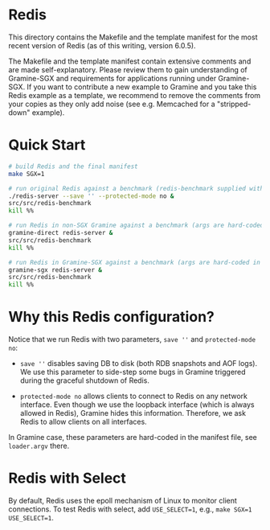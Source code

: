 # Redis

This directory contains the Makefile and the template manifest for the most
recent version of Redis (as of this writing, version 6.0.5).

The Makefile and the template manifest contain extensive comments and are made
self-explanatory. Please review them to gain understanding of Gramine-SGX and
requirements for applications running under Gramine-SGX. If you want to
contribute a new example to Gramine and you take this Redis example as a
template, we recommend to remove the comments from your copies as they only add
noise (see e.g. Memcached for a "stripped-down" example).


# Quick Start

```sh
# build Redis and the final manifest
make SGX=1

# run original Redis against a benchmark (redis-benchmark supplied with Redis)
./redis-server --save '' --protected-mode no &
src/src/redis-benchmark
kill %%

# run Redis in non-SGX Gramine against a benchmark (args are hard-coded in manifest)
gramine-direct redis-server &
src/src/redis-benchmark
kill %%

# run Redis in Gramine-SGX against a benchmark (args are hard-coded in manifest)
gramine-sgx redis-server &
src/src/redis-benchmark
kill %%
```

# Why this Redis configuration?

Notice that we run Redis with two parameters, `save ''` and `protected-mode no`:

- `save ''` disables saving DB to disk (both RDB snapshots and AOF logs). We use
  this parameter to side-step some bugs in Gramine triggered during the
  graceful shutdown of Redis.

- `protected-mode no` allows clients to connect to Redis on any network
  interface. Even though we use the loopback interface (which is always allowed
  in Redis), Gramine hides this information. Therefore, we ask Redis to allow
  clients on all interfaces.

In Gramine case, these parameters are hard-coded in the manifest file, see
`loader.argv` there.

# Redis with Select

By default, Redis uses the epoll mechanism of Linux to monitor client
connections. To test Redis with select, add `USE_SELECT=1`, e.g., `make SGX=1
USE_SELECT=1`.
